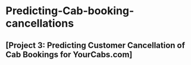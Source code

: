 # Predicting-Cab-booking-cancellations
## [Project 3: Predicting	Customer	Cancellation	of	Cab	Bookings	for	YourCabs.com]
